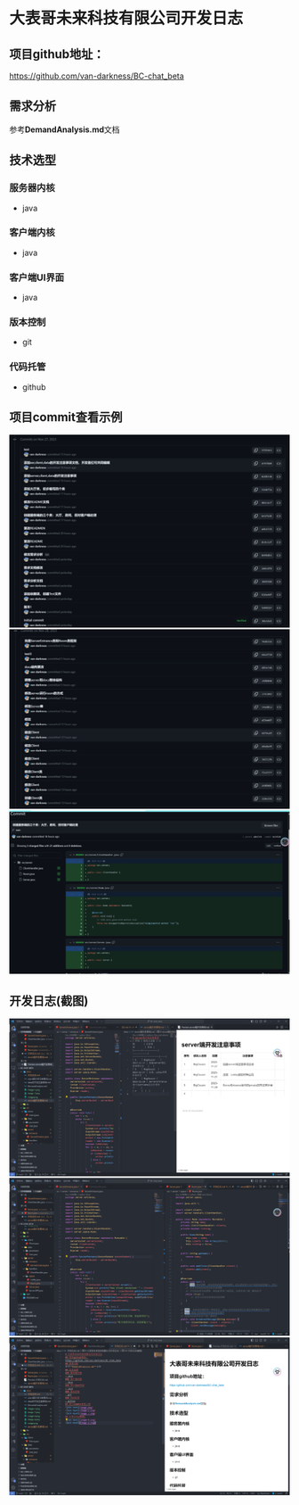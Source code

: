 # 大表哥未来科技有限公司开发日志
## 项目github地址：
https://github.com/van-darkness/BC-chat_beta
## 需求分析
参考**DemandAnalysis.md**文档
## 技术选型
### 服务器内核
- java
### 客户端内核
- java
### 客户端UI界面
- java
### 版本控制
- git
### 代码托管
- github
## 项目commit查看示例
![Alt text](image.png)
![Alt text](image-1.png)
![Alt text](image-2.png)
## 开发日志(截图)
![Alt text](image-3.png)
![Alt text](image-4.png)
![Alt text](image-5.png)
